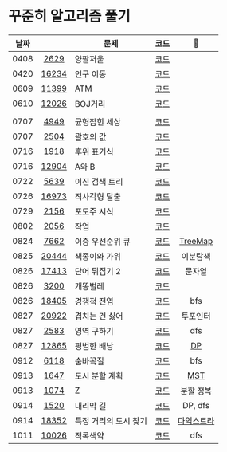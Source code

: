 # 꾸준히 알고리즘 풀기

| 날짜 |                                                | 문제                  | 코드                        |               📝               |
| ---- | :--------------------------------------------: | --------------------- | --------------------------- | :----------------------------: |
| 0408 |  [2629](https://www.acmicpc.net/problem/2629)  | 양팔저울              | [코드](code/Main2629.java)  |                                |
| 0420 | [16234](https://www.acmicpc.net/problem/16234) | 인구 이동             | [코드](code/Main16234.java) |
| 0609 | [11399](https://www.acmicpc.net/problem/11399) | ATM                   | [코드](code/Main11399.java) |
| 0610 | [12026](https://www.acmicpc.net/problem/12026) | BOJ거리               | [코드](code/Main12026.java) |
|      |                                                |                       |
| 0707 |  [4949](https://www.acmicpc.net/problem/4949)  | 균형잡힌 세상         | [코드](code/Main4949.java)  |
| 0707 |  [2504](https://www.acmicpc.net/problem/2504)  | 괄호의 값             | [코드](code/Main2504.java)  |
| 0716 |  [1918](https://www.acmicpc.net/problem/1918)  | 후위 표기식           | [코드](code/Main1918.java)  |
| 0716 | [12904](https://www.acmicpc.net/problem/12904) | A와 B                 | [코드](code/Main12904.java) |
| 0722 |  [5639](https://www.acmicpc.net/problem/5639)  | 이진 검색 트리        | [코드](code/Main5639.java)  |
| 0726 | [16973](https://www.acmicpc.net/problem/16973) | 직사각형 탈출         | [코드](code/Main16973.java) |
| 0729 |  [2156](https://www.acmicpc.net/problem/2156)  | 포도주 시식           | [코드](code/Main2156.java)  |
| 0802 |  [2056](https://www.acmicpc.net/problem/2056)  | 작업                  | [코드](code/Main2056.java)  |
| 0824 |  [7662](https://www.acmicpc.net/problem/7662)  | 이중 우선순위 큐      | [코드](code/Main7662.java)  |   [TreeMap](memo/treemap.md)   |
| 0825 | [20444](https://www.acmicpc.net/problem/20444) | 색종이와 가위         | [코드](code/Main20444.java) |            이분탐색            |
| 0826 | [17413](https://www.acmicpc.net/problem/17413) | 단어 뒤집기 2         | [코드](code/Main17413.java) |             문자열             |
| 0826 |  [3200](https://www.acmicpc.net/problem/3020)  | 개똥벌레              | [코드](code/Main3020.java)  |                                |
| 0826 | [18405](https://www.acmicpc.net/problem/18405) | 경쟁적 전염           | [코드](code/Main18405.java) |              bfs               |
| 0827 | [20922](https://www.acmicpc.net/problem/20922) | 겹치는 건 싫어        | [코드](code/Main20922.java) |            투포인터            |
| 0827 |  [2583](https://www.acmicpc.net/problem/2583)  | 영역 구하기           | [코드](code/Main2583.java)  |              dfs               |
| 0827 | [12865](https://www.acmicpc.net/problem/12865) | 평범한 배낭           | [코드](code/Main12865.java) |        [DP](memo/DP.md)        |
| 0912 |  [6118](https://www.acmicpc.net/problem/6118)  | 숨바꼭질              | [코드](code/Main6118.java)  |              bfs               |
| 0913 |  [1647](https://www.acmicpc.net/problem/1647)  | 도시 분할 계획        | [코드](code/Main1647.java)  |       [MST](memo/MST.md)       |
| 0913 |  [1074](https://www.acmicpc.net/problem/1074)  | Z                     | [코드](code/Main1074.java)  |           분할 정복            |
| 0914 |  [1520](https://www.acmicpc.net/problem/1520)  | 내리막 길             | [코드](code/Main1520.java)  |            DP, dfs             |
| 0914 | [18352](https://www.acmicpc.net/problem/18352) | 특정 거리의 도시 찾기 | [코드](code/Main18352.java) | [다익스트라](memo/dijkstra.md) |
| 1011 | [10026](https://www.acmicpc.net/problem/10026) | 적록색약              | [코드](code/Main10026.java) |              dfs               |

<!-- 📝 -->
